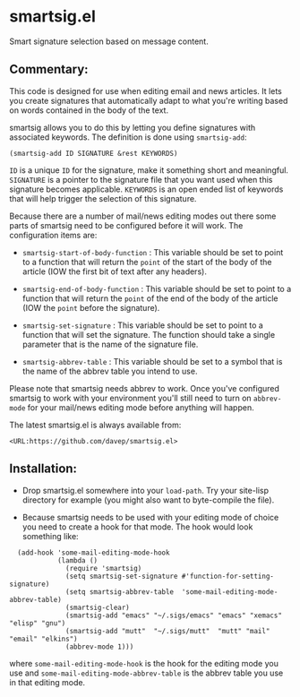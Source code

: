 # smartsig.el

Smart signature selection based on message content.

## Commentary:

This code is designed for use when editing email and news articles. It lets
you create signatures that automatically adapt to what you're writing based
on words contained in the body of the text.

smartsig allows you to do this by letting you define signatures with
associated keywords. The definition is done using `smartsig-add`:

`(smartsig-add ID SIGNATURE &rest KEYWORDS)`

`ID` is a unique `ID` for the signature, make it something short and
meaningful. `SIGNATURE` is a pointer to the signature file that you want
used when this signature becomes applicable. `KEYWORDS` is an open ended
list of keywords that will help trigger the selection of this signature.

Because there are a number of mail/news editing modes out there some parts
of smartsig need to be configured before it will work. The configuration
items are:

- `smartsig-start-of-body-function` : This variable should be set to point
  to a function that will return the `point` of the start of the body of the
  article (IOW the first bit of text after any headers).

- `smartsig-end-of-body-function` : This variable should be set to point to
  a function that will return the `point` of the end of the body of the
  article (IOW the `point` before the signature).

- `smartsig-set-signature` : This variable should be set to point to a
  function that will set the signature. The function should take a single
  parameter that is the name of the signature file.

- `smartsig-abbrev-table` : This variable should be set to a symbol that is
  the name of the abbrev table you intend to use.

Please note that smartsig needs abbrev to work. Once you've configured
smartsig to work with your environment you'll still need to turn on
`abbrev-mode` for your mail/news editing mode before anything will happen.

The latest smartsig.el is always available from:

```
<URL:https://github.com/davep/smartsig.el>
```

## Installation:

- Drop smartsig.el somewhere into your `load-path`. Try your site-lisp
  directory for example (you might also want to byte-compile the file).

- Because smartsig needs to be used with your editing mode of choice you
  need to create a hook for that mode. The hook would look something like:

```elisp
  (add-hook 'some-mail-editing-mode-hook
            (lambda ()
              (require 'smartsig)
              (setq smartsig-set-signature #'function-for-setting-signature)
              (setq smartsig-abbrev-table  'some-mail-editing-mode-abbrev-table)
              (smartsig-clear)
              (smartsig-add "emacs" "~/.sigs/emacs" "emacs" "xemacs" "elisp" "gnu")
              (smartsig-add "mutt"  "~/.sigs/mutt"  "mutt" "mail" "email" "elkins")
              (abbrev-mode 1)))
```

  where `some-mail-editing-mode-hook` is the hook for the editing mode you
  use and `some-mail-editing-mode-abbrev-table` is the abbrev table you use
  in that editing mode.
